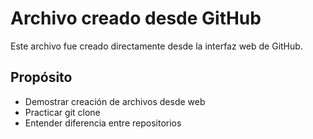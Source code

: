 # Archivo creado desde GitHub
   
   Este archivo fue creado directamente desde la interfaz web de GitHub.
   
   ## Propósito
   - Demostrar creación de archivos desde web
   - Practicar git clone
   - Entender diferencia entre repositorios
